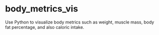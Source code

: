 # body_metrics_vis
 Use Python to visualize body metrics such as weight, muscle mass, body fat percentage, and also caloric intake.

